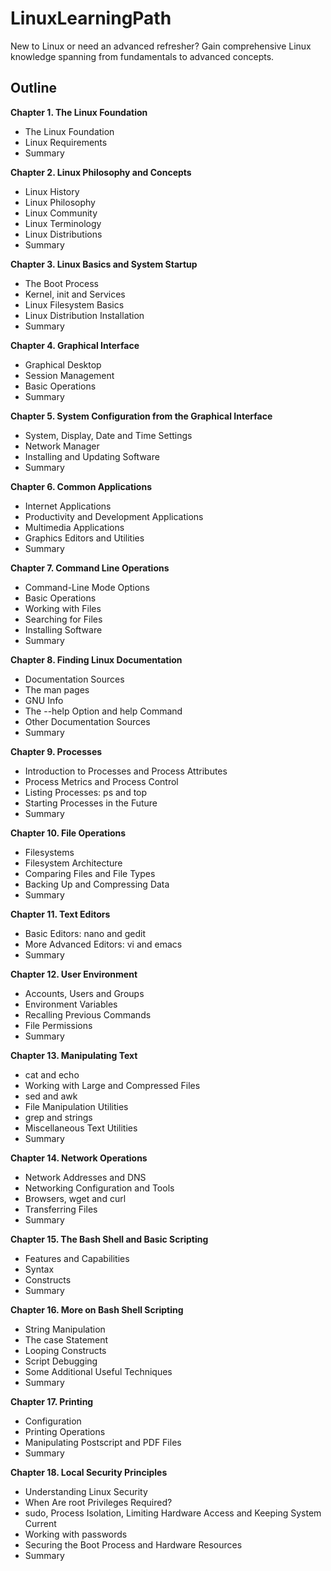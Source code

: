 # LinuxLearningPath
New to Linux or need an advanced refresher? Gain comprehensive Linux knowledge spanning from fundamentals to advanced concepts.


## Outline

**Chapter 1. The Linux Foundation**
- The Linux Foundation
- Linux Requirements
- Summary

**Chapter 2. Linux Philosophy and Concepts**
- Linux History
- Linux Philosophy
- Linux Community
- Linux Terminology
- Linux Distributions
- Summary

**Chapter 3. Linux Basics and System Startup**
- The Boot Process
- Kernel, init and Services
- Linux Filesystem Basics
- Linux Distribution Installation
- Summary

**Chapter 4. Graphical Interface**
- Graphical Desktop
- Session Management
- Basic Operations
- Summary

**Chapter 5. System Configuration from the Graphical Interface**
- System, Display, Date and Time Settings
- Network Manager
- Installing and Updating Software
- Summary

**Chapter 6. Common Applications**
- Internet Applications
- Productivity and Development Applications
- Multimedia Applications
- Graphics Editors and Utilities
- Summary

**Chapter 7. Command Line Operations**
- Command-Line Mode Options
- Basic Operations
- Working with Files
- Searching for Files
- Installing Software
- Summary

**Chapter 8. Finding Linux Documentation**
- Documentation Sources
- The man pages
- GNU Info
- The --help Option and help Command
- Other Documentation Sources
- Summary

**Chapter 9. Processes**
- Introduction to Processes and Process Attributes
- Process Metrics and Process Control
- Listing Processes: ps and top
- Starting Processes in the Future
- Summary

**Chapter 10. File Operations**
- Filesystems
- Filesystem Architecture
- Comparing Files and File Types
- Backing Up and Compressing Data
- Summary

**Chapter 11. Text Editors**
- Basic Editors: nano and gedit
- More Advanced Editors: vi and emacs
- Summary

**Chapter 12. User Environment**
- Accounts, Users and Groups
- Environment Variables
- Recalling Previous Commands
- File Permissions
- Summary

**Chapter 13. Manipulating Text**
- cat and echo
- Working with Large and Compressed Files
- sed and awk
- File Manipulation Utilities
- grep and strings
- Miscellaneous Text Utilities
- Summary

**Chapter 14. Network Operations**
- Network Addresses and DNS
- Networking Configuration and Tools
- Browsers, wget and curl
- Transferring Files
- Summary

**Chapter 15. The Bash Shell and Basic Scripting**
- Features and Capabilities
- Syntax
- Constructs
- Summary

**Chapter 16. More on Bash Shell Scripting**
- String Manipulation
- The case Statement
- Looping Constructs
- Script Debugging
- Some Additional Useful Techniques
- Summary

**Chapter 17. Printing**
- Configuration
- Printing Operations
- Manipulating Postscript and PDF Files
- Summary

**Chapter 18. Local Security Principles**
- Understanding Linux Security
- When Are root Privileges Required?
- sudo, Process Isolation, Limiting Hardware Access and Keeping System Current
- Working with passwords
- Securing the Boot Process and Hardware Resources
- Summary